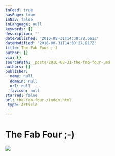 ```yaml
---
inFeed: true
hasPage: true
inNav: false
inLanguage: null
keywords: []
description: ''
datePublished: '2016-08-31T14:39:28.661Z'
dateModified: '2016-08-31T14:39:27.817Z'
title: The Fab Four ;-)
author: []
via: {}
sourcePath: _posts/2016-08-31-the-fab-four-.md
authors: []
publisher:
  name: null
  domain: null
  url: null
  favicon: null
starred: false
url: the-fab-four-/index.html
_type: Article

---
```

# The Fab Four ;-)
![](https://the-grid-user-content.s3-us-west-2.amazonaws.com/678d9d57-a920-4845-9daf-f4b05c8b12c9.jpg)
